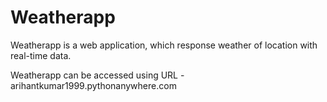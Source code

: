 # Weatherapp
Weatherapp is a web application, which response weather of location with real-time data.
<p>Weatherapp can be accessed using URL - arihantkumar1999.pythonanywhere.com
